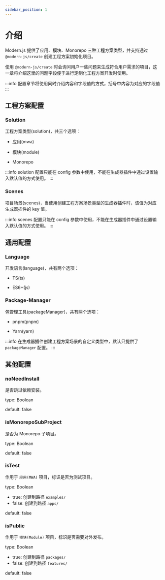 ```yaml
---
sidebar_position: 1
---
```


# 介绍

Modern.js 提供了应用、模块、Monorepo 三种工程方案类型，并支持通过 `@modern-js/create` 创建工程方案初始化项目。

使用 `@modern-js/create` 时会询问用户一些问题来生成符合用户需求的项目，这一章将介绍这里的问题字段便于进行定制化工程方案开发时使用。

:::info
配置章节将使用同时介绍内容和字段值的方式，括号中内容为对应的字段值
:::

## 工程方案配置

### Solution

工程方案类型(solution)，共三个选项：

- 应用(mwa)

- 模块(module)

- Monorepo

:::info
solution 配置只能在 config 参数中使用，不能在生成器插件中通过设置输入默认值的方式使用。
:::

### Scenes

项目场景(scenes)，当使用创建工程方案场景类型的生成器插件时，该值为对应生成器插件的 key 值。

:::info
scenes 配置只能在 config 参数中使用，不能在生成器插件中通过设置输入默认值的方式使用。
:::

## 通用配置

### Language

开发语言(language)，共有两个选项：

- TS(ts)

- ES6+(js)

### Package-Manager

包管理工具(packageManager)，共有两个选项：

- pnpm(pnpm)

- Yarn(yarn)


:::info
在生成器插件创建工程方案场景的自定义类型中，默认只提供了 `packageManager` 配置。
:::

## 其他配置
### noNeedInstall

是否跳过依赖安装。

type: Boolean

default: false
### isMonorepoSubProject

是否为 Monorepo 子项目。

type: Boolean

default: false
### isTest

作用于 `应用(MWA)` 项目，标识是否为测试项目。

type: Boolean
- true: 创建到路径 `examples/`
- false: 创建到路径 `apps/`

default: false

### isPublic

作用于 `模块(Module)` 项目，标识是否需要对外发布。

type: Boolean
- true: 创建到路径 `packages/`
- false: 创建到路径 `features/`

default: false
